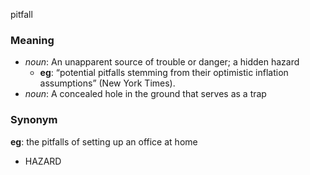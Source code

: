 pitfall
### Meaning
+ _noun_: An unapparent source of trouble or danger; a hidden hazard
    + __eg__: “potential pitfalls stemming from their optimistic inflation assumptions” (New York Times).
+ _noun_: A concealed hole in the ground that serves as a trap

### Synonym

__eg__: the pitfalls of setting up an office at home

+ HAZARD


